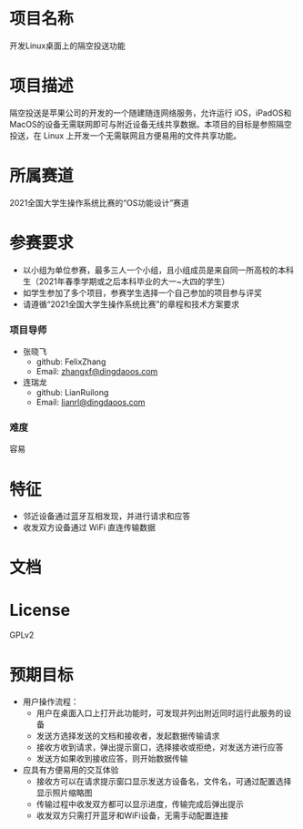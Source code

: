 # 项目名称 
开发Linux桌面上的隔空投送功能 
# 项目描述 
隔空投送是苹果公司的开发的一个随建随连网络服务，允许运行 iOS，iPadOS和MacOS的设备无需联网即可与附近设备无线共享数据。本项目的目标是参照隔空投送，在 Linux 上开发一个无需联网且方便易用的文件共享功能。 
# 所属赛道 
2021全国大学生操作系统比赛的“OS功能设计”赛道 
# 参赛要求 
* 以小组为单位参赛，最多三人一个小组，且小组成员是来自同一所高校的本科生（2021年春季学期或之后本科毕业的大一~大四的学生） 
* 如学生参加了多个项目，参赛学生选择一个自己参加的项目参与评奖 
* 请遵循“2021全国大学生操作系统比赛”的章程和技术方案要求 
### 项目导师
* 张晓飞 
  * github: FelixZhang 
  * Email: zhangxf@dingdaoos.com 
* 连瑞龙 
  * github: LianRuilong 
  * Email: lianrl@dingdaoos.com 
### 难度 
容易 
# 特征 
* 邻近设备通过蓝牙互相发现，并进行请求和应答 
* 收发双方设备通过 WiFi 直连传输数据 
# 文档 
# License 
GPLv2 
# 预期目标 
* 用户操作流程： 
  * 用户在桌面入口上打开此功能时，可发现并列出附近同时运行此服务的设备 
  * 发送方选择发送的文档和接收者，发起数据传输请求 
  * 接收方收到请求，弹出提示窗口，选择接收或拒绝，对发送方进行应答 
  * 发送方如果收到接收应答，则开始数据传输 
* 应具有方便易用的交互体验 
  * 接收方可以在请求提示窗口显示发送方设备名，文件名，可通过配置选择显示照片缩略图 
  * 传输过程中收发双方都可以显示进度，传输完成后弹出提示 
  * 收发双方只需打开蓝牙和WiFi设备，无需手动配置连接 
